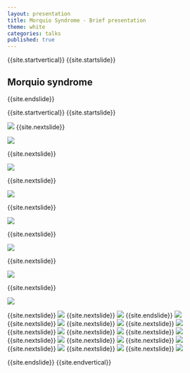 ```yaml
---
layout: presentation
title: Morquio Syndrome - Brief presentation
theme: white
categories: talks
published: true
---
```


{{site.startvertical}}
{{site.startslide}}
## Morquio syndrome
{{site.endslide}}

{{site.startvertical}}
{{site.startslide}}

<img src="{{site.baseurl}}/images/talks/MorquioSyndrome_BriefPresentation_Oct2015/Slide01.png"></img>
{{site.nextslide}}

<img src="{{site.baseurl}}/images/talks/MorquioSyndrome_BriefPresentation_Oct2015/Slide02.png"></img>

{{site.nextslide}}

<img src="{{site.baseurl}}/images/talks/MorquioSyndrome_BriefPresentation_Oct2015/Slide03.png"></img>

{{site.nextslide}}

<img src="{{site.baseurl}}/images/talks/MorquioSyndrome_BriefPresentation_Oct2015/Slide04.png"></img>

{{site.nextslide}}

<img src="{{site.baseurl}}/images/talks/MorquioSyndrome_BriefPresentation_Oct2015/Slide05.png"></img>

{{site.nextslide}}

<img src="{{site.baseurl}}/images/talks/MorquioSyndrome_BriefPresentation_Oct2015/Slide06.png"></img>

{{site.nextslide}}

<img src="{{site.baseurl}}/images/talks/MorquioSyndrome_BriefPresentation_Oct2015/Slide07.png"></img>

{{site.nextslide}}

<img src="{{site.baseurl}}/images/talks/MorquioSyndrome_BriefPresentation_Oct2015/Slide08.png"></img>

{{site.nextslide}}
<img src="{{site.baseurl}}/images/talks/MorquioSyndrome_BriefPresentation_Oct2015/Slide09.png"></img>
{{site.nextslide}}
<img src="{{site.baseurl}}/images/talks/MorquioSyndrome_BriefPresentation_Oct2015/Slide10.png"></img>
{{site.endslide}}
<img src="{{site.baseurl}}/images/talks/MorquioSyndrome_BriefPresentation_Oct2015/Slide11.png"></img>
{{site.nextslide}}
<img src="{{site.baseurl}}/images/talks/MorquioSyndrome_BriefPresentation_Oct2015/Slide12.png"></img>
{{site.nextslide}}
<img src="{{site.baseurl}}/images/talks/MorquioSyndrome_BriefPresentation_Oct2015/Slide13.png"></img>
{{site.nextslide}}
<img src="{{site.baseurl}}/images/talks/MorquioSyndrome_BriefPresentation_Oct2015/Slide14.png"></img>
{{site.nextslide}}
<img src="{{site.baseurl}}/images/talks/MorquioSyndrome_BriefPresentation_Oct2015/Slide15.png"></img>
{{site.nextslide}}
<img src="{{site.baseurl}}/images/talks/MorquioSyndrome_BriefPresentation_Oct2015/Slide15.png"></img>
{{site.nextslide}}
<img src="{{site.baseurl}}/images/talks/MorquioSyndrome_BriefPresentation_Oct2015/Slide16.png"></img>
{{site.nextslide}}
<img src="{{site.baseurl}}/images/talks/MorquioSyndrome_BriefPresentation_Oct2015/Slide17.png"></img>
{{site.nextslide}}
<img src="{{site.baseurl}}/images/talks/MorquioSyndrome_BriefPresentation_Oct2015/Slide18.png"></img>
{{site.nextslide}}
<img src="{{site.baseurl}}/images/talks/MorquioSyndrome_BriefPresentation_Oct2015/Slide19.png"></img>
{{site.nextslide}}
<img src="{{site.baseurl}}/images/talks/MorquioSyndrome_BriefPresentation_Oct2015/Slide20.png"></img>
{{site.nextslide}}
<img src="{{site.baseurl}}/images/talks/MorquioSyndrome_BriefPresentation_Oct2015/Slide21.png"></img>
{{site.nextslide}}
<img src="{{site.baseurl}}/images/talks/MorquioSyndrome_BriefPresentation_Oct2015/Slide22.png"></img>

{{site.endslide}}
{{site.endvertical}}
